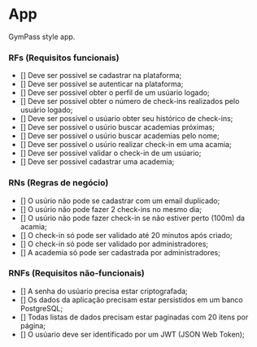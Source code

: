 # App

GymPass style app.

### RFs (Requisitos funcionais)

- [] Deve ser possivel se cadastrar na plataforma;
- [] Deve ser possivel se autenticar na plataforma;
- [] Deve ser possivel obter o perfil de um usúario logado;
- [] Deve ser possivel obter o número de check-ins realizados pelo usuário logado;
- [] Deve ser possivel o usúario obter seu histórico de check-ins;
- [] Deve ser possivel o usúrio buscar academias próximas;
- [] Deve ser possivel o usúrio buscar academias pelo nome;
- [] Deve ser possivel o usúrio realizar check-in em uma acamia;
- [] Deve ser possivel validar o check-in de um usúario;
- [] Deve ser possivel cadastrar uma academia;

### RNs (Regras de negócio)

- [] O usúrio não pode se cadastrar com um email duplicado;
- [] O usúrio não pode fazer 2 check-ins no mesmo dia;
- [] O usúrio não pode fazer check-in se não estiver perto (100m) da acamia;
- [] O check-in só pode ser validado até 20 minutos após criado;
- [] O check-in só pode ser validado por administradores;
- [] A academia só pode ser cadastrada por administradores;

### RNFs (Requisitos não-funcionais)

- [] A senha do usúario precisa estar criptografada;
- [] Os dados da aplicação precisam estar persistidos em um banco PostgreSQL;
- [] Todas listas de dados precisam estar paginadas com 20 itens por página;
- [] O usúario deve ser identificado por um JWT (JSON Web Token);
